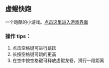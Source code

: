 ## 虚鲲快跑

一个跑酷的小游戏。[点击这里进入游戏界面](https://bettertisen.github.io/cxkH5/)

### 操作 tips：

1.  点击空格键可进行跳跃
2.  长按空格键可跳的更高
3.  在空中按空格键可释放虚鲲龙卷，滑行一段距离
